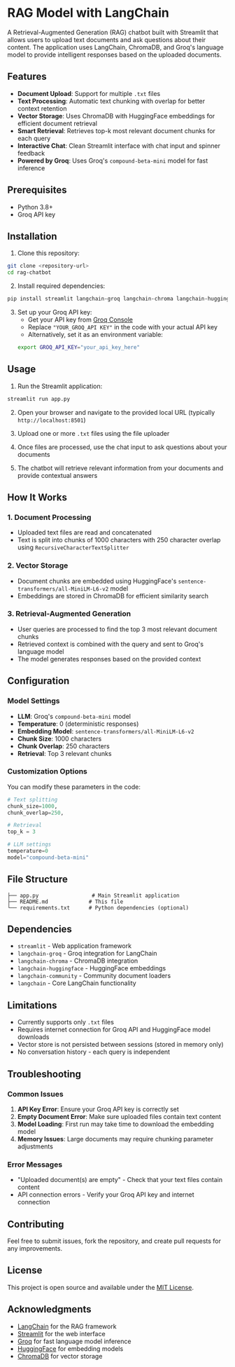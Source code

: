 # RAG Model with LangChain

A Retrieval-Augmented Generation (RAG) chatbot built with Streamlit that allows users to upload text documents and ask questions about their content. The application uses LangChain, ChromaDB, and Groq's language model to provide intelligent responses based on the uploaded documents.

## Features

- **Document Upload**: Support for multiple `.txt` files
- **Text Processing**: Automatic text chunking with overlap for better context retention
- **Vector Storage**: Uses ChromaDB with HuggingFace embeddings for efficient document retrieval
- **Smart Retrieval**: Retrieves top-k most relevant document chunks for each query
- **Interactive Chat**: Clean Streamlit interface with chat input and spinner feedback
- **Powered by Groq**: Uses Groq's `compound-beta-mini` model for fast inference

## Prerequisites

- Python 3.8+
- Groq API key

## Installation

1. Clone this repository:
```bash
git clone <repository-url>
cd rag-chatbot
```

2. Install required dependencies:
```bash
pip install streamlit langchain-groq langchain-chroma langchain-huggingface langchain-community
```

3. Set up your Groq API key:
   - Get your API key from [Groq Console](https://console.groq.com/)
   - Replace `"YOUR_GROQ_API KEY"` in the code with your actual API key
   - Alternatively, set it as an environment variable:
   ```bash
   export GROQ_API_KEY="your_api_key_here"
   ```

## Usage

1. Run the Streamlit application:
```bash
streamlit run app.py
```

2. Open your browser and navigate to the provided local URL (typically `http://localhost:8501`)

3. Upload one or more `.txt` files using the file uploader

4. Once files are processed, use the chat input to ask questions about your documents

5. The chatbot will retrieve relevant information from your documents and provide contextual answers

## How It Works

### 1. Document Processing
- Uploaded text files are read and concatenated
- Text is split into chunks of 1000 characters with 250 character overlap using `RecursiveCharacterTextSplitter`

### 2. Vector Storage
- Document chunks are embedded using HuggingFace's `sentence-transformers/all-MiniLM-L6-v2` model
- Embeddings are stored in ChromaDB for efficient similarity search

### 3. Retrieval-Augmented Generation
- User queries are processed to find the top 3 most relevant document chunks
- Retrieved context is combined with the query and sent to Groq's language model
- The model generates responses based on the provided context

## Configuration

### Model Settings
- **LLM**: Groq's `compound-beta-mini` model
- **Temperature**: 0 (deterministic responses)
- **Embedding Model**: `sentence-transformers/all-MiniLM-L6-v2`
- **Chunk Size**: 1000 characters
- **Chunk Overlap**: 250 characters
- **Retrieval**: Top 3 relevant chunks

### Customization Options

You can modify these parameters in the code:

```python
# Text splitting
chunk_size=1000,
chunk_overlap=250,

# Retrieval
top_k = 3

# LLM settings
temperature=0
model="compound-beta-mini"
```

## File Structure

```
├── app.py                 # Main Streamlit application
├── README.md             # This file
└── requirements.txt      # Python dependencies (optional)
```

## Dependencies

- `streamlit` - Web application framework
- `langchain-groq` - Groq integration for LangChain
- `langchain-chroma` - ChromaDB integration
- `langchain-huggingface` - HuggingFace embeddings
- `langchain-community` - Community document loaders
- `langchain` - Core LangChain functionality

## Limitations

- Currently supports only `.txt` files
- Requires internet connection for Groq API and HuggingFace model downloads
- Vector store is not persisted between sessions (stored in memory only)
- No conversation history - each query is independent

## Troubleshooting

### Common Issues

1. **API Key Error**: Ensure your Groq API key is correctly set
2. **Empty Document Error**: Make sure uploaded files contain text content
3. **Model Loading**: First run may take time to download the embedding model
4. **Memory Issues**: Large documents may require chunking parameter adjustments

### Error Messages
- "Uploaded document(s) are empty" - Check that your text files contain content
- API connection errors - Verify your Groq API key and internet connection

## Contributing

Feel free to submit issues, fork the repository, and create pull requests for any improvements.

## License

This project is open source and available under the [MIT License](LICENSE).

## Acknowledgments

- [LangChain](https://langchain.com/) for the RAG framework
- [Streamlit](https://streamlit.io/) for the web interface
- [Groq](https://groq.com/) for fast language model inference
- [HuggingFace](https://huggingface.co/) for embedding models
- [ChromaDB](https://www.trychroma.com/) for vector storage
